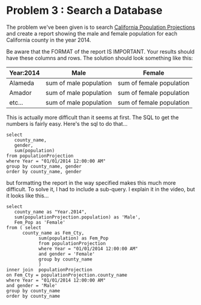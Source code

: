 # Problem 3 : Search a Database

The problem we've been given is to search [California Population Projections](https://data.ca.gov/dataset/california-population-projection-county-age-gender-and-ethnicity/resource/cd0453ba-a6db-4542#{}) and create a report showing the male and female population for each California county in the year 2014.

Be aware that the FORMAT of the report IS IMPORTANT. Your results should have these columns and rows. The solution should look something like this:

| Year:2014 | Male | Female |
| ---|---|---|
| Alameda | sum of male population | sum of female population |
| Amador | sum of male population | sum of female population |
| etc... |  sum of male population | sum of female population |

This is actually more difficult than it seems at first. The SQL to get the numbers is fairly easy. Here's the sql to do that...

```
select
   county_name,
   gender,
   sum(population)
from populationProjection
where Year = "01/01/2014 12:00:00 AM"
group by county_name, gender
order by county_name, gender
```

but formatting the report in the way specified makes this much more difficult. To solve it, I had to include a sub-query. I explain it in the video, but it looks like this...
```
select
   county_name as "Year.2014",
   sum(populationProjection.population) as 'Male',
   Fem_Pop as 'Female'
from ( select
      county_name as Fem_Cty,
			sum(population) as Fem_Pop
			from populationProjection
			where Year = "01/01/2014 12:00:00 AM"
            and gender = 'Female'
            group by county_name
			)
inner join  populationProjection
on Fem_Cty = populationProjection.county_name
where Year = "01/01/2014 12:00:00 AM"
and gender = 'Male'
group by county_name
order by county_name
```
